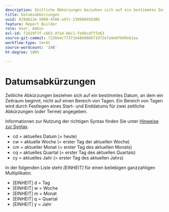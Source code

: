 ```yaml
---
description: Zeitliche Abkürzungen beziehen sich auf ein bestimmtes Datum, an dem ein Zeitraum beginnt, nicht auf einen Bereich von Tagen. Ein Bereich von Tagen wird durch Festlegen eines Start- und Enddatums für zwei zeitliche Abkürzungen (oder Terme) angegeben.
title: Datumsabkürzungen
uuid: 829d613e-5900-4586-a9fc-239988492d8b
feature: Report Builder
role: User, Admin
exl-id: f2d19f3f-c663-4fa4-b6c1-fe0dcdfffe63
source-git-commit: 7226b4c77371b486006671d72efa9e0f0d9eb1ea
workflow-type: tm+mt
source-wordcount: '148'
ht-degree: 100%

---
```


# Datumsabkürzungen

Zeitliche Abkürzungen beziehen sich auf ein bestimmtes Datum, an dem ein Zeitraum beginnt, nicht auf einen Bereich von Tagen. Ein Bereich von Tagen wird durch Festlegen eines Start- und Enddatums für zwei zeitliche Abkürzungen (oder Terme) angegeben.

Informationen zur Nutzung der richtigen Syntax finden Sie unter [Hinweise zur Syntax](/help/analyze/report-builder/data-requests/configuring-report-dates/c-customized-date-expressions/examples-of-date-ranges-using-customized-expressions.md#section_555D6563B2D94FA3BDD801DC0B8C289D).

* cd = aktuelles Datum (= heute)
* cw = aktuelle Woche (= erster Tag der aktuellen Woche)
* cm = aktueller Monat (= erster Tag des aktuellen Monats)
* cq = aktuelles Quartal (= erster Tag des aktuellen Quartals)
* cy = aktuelles Jahr (= erster Tag des aktuellen Jahrs)

In der folgenden Liste steht *[EINHEIT]* für einen beliebigen ganzzahligen Multiplikator.

* [EINHEIT] d = Tag
* [EINHEIT] w = Woche
* [EINHEIT] m = Monat
* [EINHEIT] q = Quartal
* [EINHEIT] y = Jahr
